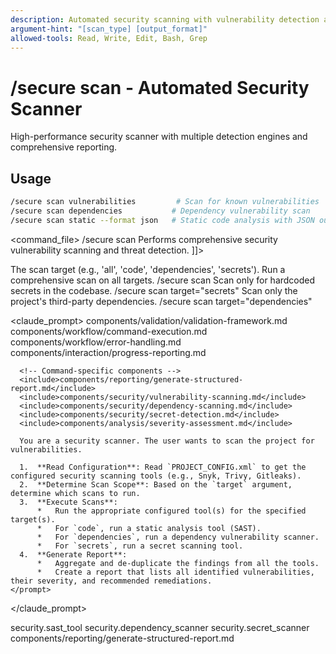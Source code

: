 ```yaml
---
description: Automated security scanning with vulnerability detection and compliance reporting
argument-hint: "[scan_type] [output_format]"
allowed-tools: Read, Write, Edit, Bash, Grep
---
```


# /secure scan - Automated Security Scanner

High-performance security scanner with multiple detection engines and comprehensive reporting.

## Usage
```bash
/secure scan vulnerabilities         # Scan for known vulnerabilities
/secure scan dependencies           # Dependency vulnerability scan
/secure scan static --format json   # Static code analysis with JSON output
```

<command_file>
  <metadata>
    <name>/secure scan</name>
    <purpose>Performs comprehensive security vulnerability scanning and threat detection.</purpose>
    <usage>
      <![CDATA[
      /secure scan <target="all">
      ]]>
    </usage>
  </metadata>

  <arguments>
    <argument name="target" type="string" required="false" default="all">
      <description>The scan target (e.g., 'all', 'code', 'dependencies', 'secrets').</description>
    </argument>
  </arguments>
  
  <examples>
    <example>
      <description>Run a comprehensive scan on all targets.</description>
      <usage>/secure scan</usage>
    </example>
    <example>
      <description>Scan only for hardcoded secrets in the codebase.</description>
      <usage>/secure scan target="secrets"</usage>
    </example>
    <example>
      <description>Scan only the project's third-party dependencies.</description>
      <usage>/secure scan target="dependencies"</usage>
    </example>
  </examples>

  <claude_prompt>
    <prompt>
      <!-- Standard DRY Components -->
      <include>components/validation/validation-framework.md</include>
      <include>components/workflow/command-execution.md</include>
      <include>components/workflow/error-handling.md</include>
      <include>components/interaction/progress-reporting.md</include>
      
      <!-- Command-specific components -->
      <include>components/reporting/generate-structured-report.md</include>
      <include>components/security/vulnerability-scanning.md</include>
      <include>components/security/dependency-scanning.md</include>
      <include>components/security/secret-detection.md</include>
      <include>components/analysis/severity-assessment.md</include>
      
      You are a security scanner. The user wants to scan the project for vulnerabilities.

      1.  **Read Configuration**: Read `PROJECT_CONFIG.xml` to get the configured security scanning tools (e.g., Snyk, Trivy, Gitleaks).
      2.  **Determine Scan Scope**: Based on the `target` argument, determine which scans to run.
      3.  **Execute Scans**:
          *   Run the appropriate configured tool(s) for the specified target(s).
          *   For `code`, run a static analysis tool (SAST).
          *   For `dependencies`, run a dependency vulnerability scanner.
          *   For `secrets`, run a secret scanning tool.
      4.  **Generate Report**:
          *   Aggregate and de-duplicate the findings from all the tools.
          *   Create a report that lists all identified vulnerabilities, their severity, and recommended remediations.
    </prompt>
  </claude_prompt>

  <dependencies>
    <uses_config_values>
      <value>security.sast_tool</value>
      <value>security.dependency_scanner</value>
      <value>security.secret_scanner</value>
    </uses_config_values>
    <includes_components>
      <component>components/reporting/generate-structured-report.md</component>
    </includes_components>
  </dependencies>
</command_file>